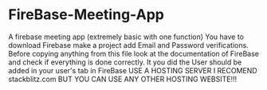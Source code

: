 # FireBase-Meeting-App
A firebase meeting app (extremely basic with one function) You have to download Firebase make a project add Email and Password verifications.
Before copying anything from this file look at the documentation of FireBase and check if everything is done correctly. It you did the User should be added in your user's tab in FireBase
USE A HOSTING SERVER I RECOMEND stackblitz.com BUT YOU CAN USE ANY OTHER HOSTING WEBSITE!!!
